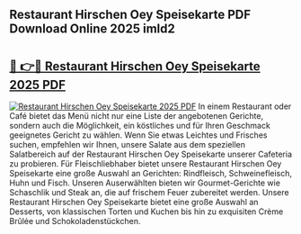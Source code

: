 ## Restaurant Hirschen Oey Speisekarte PDF Download Online 2025 imld2

# <h2><a href="http://gccki9f.nevu.top/?p=Restaurant+Hirschen+Oey+Speisekarte">🔗 👉🔴 Restaurant Hirschen Oey Speisekarte 2025 PDF</a></h2>

[![Restaurant Hirschen Oey Speisekarte 2025 PDF](https://i.imgur.com/dBaPXMq.png)](http://gccki9f.nevu.top/?p=Restaurant+Hirschen+Oey+Speisekarte)
In einem Restaurant oder Café bietet das Menü nicht nur eine Liste der angebotenen Gerichte, sondern auch die Möglichkeit, ein köstliches und für Ihren Geschmack geeignetes Gericht zu wählen. Wenn Sie etwas Leichtes und Frisches suchen, empfehlen wir Ihnen, unsere Salate aus dem speziellen Salatbereich auf der Restaurant Hirschen Oey Speisekarte unserer Cafeteria zu probieren. Für Fleischliebhaber bietet unsere Restaurant Hirschen Oey Speisekarte eine große Auswahl an Gerichten: Rindfleisch, Schweinefleisch, Huhn und Fisch. Unseren Auserwählten bieten wir Gourmet-Gerichte wie Schaschlik und Steak an, die auf frischem Feuer zubereitet werden. Unsere Restaurant Hirschen Oey Speisekarte bietet eine große Auswahl an Desserts, von klassischen Torten und Kuchen bis hin zu exquisiten Crème Brûlée und Schokoladenstückchen.
